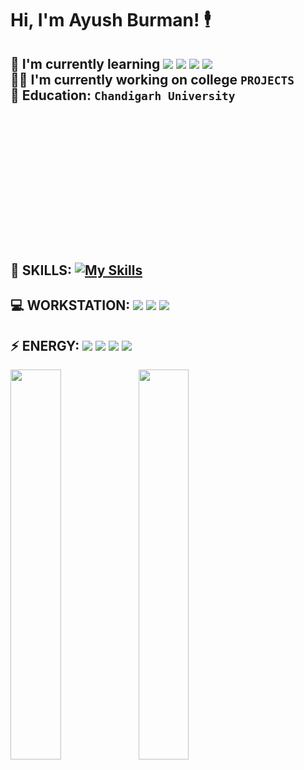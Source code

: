 Hi, I'm **Ayush Burman!** :business_suit_levitating:
====================================================

:memo: I'm currently learning <img src="https://img.shields.io/badge/React-20232A?style=for-the-badge&logo=react&logoColor=61DAFB"/>
<img src="https://img.shields.io/badge/Angular-DD0031?style=for-the-badge&logo=angular&logoColor=white"/>
<img src="https://img.shields.io/badge/Flask-000000?style=for-the-badge&logo=flask&logoColor=white"/>
<img src="https://img.shields.io/badge/TensorFlow-FF6F00?style=for-the-badge&logo=tensorflow&logoColor=white"/>
<br>:man_technologist: I'm currently working on college `PROJECTS`<br>
:school: **Education:** `Chandigarh University`<br>
-------------------------------------------------
:rocket: **SKILLS:** [![My Skills](https://skillicons.dev/icons?i=python,java,typescript,javascript,css,html,cpp,c,git,github,bash,linux,mysql)](https://skillicons.dev)
<svg width="246" height="246" viewBox="0 0 0 256" fill="none" xmlns="http://www.w3.org/2000/svg">
<rect width="246" height="246" rx="60" fill="#242938"/>
<path d="M124.228 229L90.623 208.89V90.31L40 120.459L40.123 75.545L124.228 26V229ZM131.784 26V229L165.393 208.89V151.781L190.763 166.895L190.612 127.833L165.393 112.988V90.31L216 120.459L215.878 75.545L131.784 26Z" fill="#FF6F00"/>
</svg>
-------------------------------------------------
:computer: **WORKSTATION:** <img src="https://img.shields.io/badge/Visual_Studio_Code-0078D4?style=for-the-badge&logo=visual%20studio%20code&logoColor=white"/>
<img src="https://img.shields.io/badge/Windows-DELL_vostro-0078D6?style=for-the-badge&logo=windows&logoColor=white"/>
<img src="https://img.shields.io/badge/replit-667881?style=for-the-badge&logo=replit&logoColor=white"/>
-------------------------------------------------
:zap: **ENERGY:**  <img src="https://img.shields.io/badge/Spotify-1ED760?&style=for-the-badge&logo=spotify&logoColor=white"/>
 <img src="https://img.shields.io/badge/YouTube-FF0000?style=for-the-badge&logo=youtube&logoColor=white"/>
  <img src="https://img.shields.io/badge/Netflix-E50914?style=for-the-badge&logo=netflix&logoColor=white"/>
  <img src="https://img.shields.io/badge/Instagram-E4405F?style=for-the-badge&logo=instagram&logoColor=white"/>
-------------------------------------------------



<img align="left" width = "40%" src="https://github-readme-stats.vercel.app/api?username=AyushBurman&show_icons=true&theme=radical"/>
<img align="left" width = "40%" src="https://github-readme-stats.vercel.app/api/top-langs/?username=AyushBurman&layout=compact"/>



